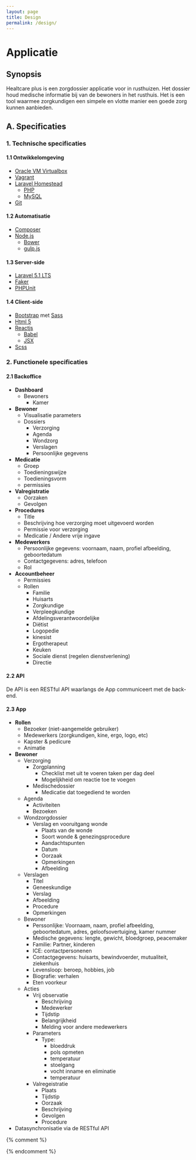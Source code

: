 ```yaml
---
layout: page
title: Design
permalink: /design/
---
```


# Applicatie

## Synopsis
Healtcare plus is een zorgdossier applicatie voor in rusthuizen. Het dossier houd medische informatie bij van de bewoners in het rusthuis. Het is een tool waarmee zorgkundigen een simpele en vlotte manier een goede zorg kunnen aanbieden.

## A. Specificaties

### 1. Technische specificaties

#### 1.1 Ontwikkelomgeving

* [Oracle VM Virtualbox][virtualbox]
* [Vagrant][vagrant]
* [Laravel Homestead][homestead]
  * [PHP][php]
  * [MySQL][mysql]
* [Git][git]

#### 1.2 Automatisatie
* [Composer][composer]
* [Node.js][node]
   * [Bower][bower]
   * [gulp.js][gulp]

#### 1.3 Server-side
* [Laravel 5.1 LTS][laravel]
* [Faker][gh-faker]
* [PHPUnit][phpunit]

#### 1.4 Client-side
* [Bootstrap][bootstrap] met [Sass][sass]
* [Html 5][html]
* [Reactjs][react]
  * [Babel][babel]
  * [JSX][gh-jsx]
* [Scss][sass]

### 2. Functionele specificaties

#### 2.1 Backoffice
* **Dashboard**
  * Bewoners
    * Kamer
* **Bewoner**  
  * Visualisatie parameters
  * Dossiers
    * Verzorging
    * Agenda
    * Wondzorg
    * Verslagen
    * Persoonlijke gegevens
* **Medicatie**
  * Groep
  * Toedieningswijze
  * Toedieningsvorm
  * permissies
* **Valregistratie**
  * Oorzaken
  * Gevolgen
* **Procedures**
  * Title
  * Beschrijving hoe verzorging moet uitgevoerd worden
  * Permissie voor verzorging
  * Medicatie / Andere vrije ingave
* **Medewerkers**
  * Persoonlijke gegevens: voornaam, naam, profiel afbeelding, geboortedatum
  * Contactgegevens: adres, telefoon
  * Rol  
* **Accountbeheer**
  * Permissies
  * Rollen
    * Familie
    * Huisarts
    * Zorgkundige
    * Verpleegkundige
    * Afdelingsverantwoordelijke
    * Diëtist
    * Logopedie
    * kinesist
    * Ergotherapeut
    * Keuken
    * Sociale dienst (regelen dienstverlening)
    * Directie


#### 2.2 API
De API is een RESTful API waarlangs de App communiceert met de back-end.

#### 2.3 App
* **Rollen**
  * Bezoeker (niet-aangemelde gebruiker)
  * Medewerkers (zorgkundigen, kine, ergo, logo, etc)
  * Kapster & pedicure
  * Animatie
* **Bewoner**
  * Verzorging
    * Zorgplanning
      * Checklist met uit te voeren taken per dag deel
      * Mogelijkheid om reactie toe te voegen
    * Medischedossier
      * Medicatie dat toegediend te worden
  * Agenda
    * Activiteiten
    * Bezoeken
  * Wondzorgdossier
    * Verslag en vooruitgang wonde
      * Plaats van de wonde
      * Soort wonde & genezingsprocedure
      * Aandachtspunten
      * Datum
      * Oorzaak
      * Opmerkingen
      * Afbeelding
  * Verslagen
    * Titel
    * Geneeskundige
    * Verslag
    * Afbeelding
    * Procedure
    * Opmerkingen
  * Bewoner
    * Perssonlijke: Voornaam, naam, profiel afbeelding, geboortedatum, adres, geloofsovertuiging, kamer nummer
    * Medische gegevens: lengte, gewicht, bloedgroep, peacemaker
    * Familie: Partner, kinderen    
    * ICE: contactpersonenen
    * Contactgegevens: huisarts, bewindvoerder, mutualiteit, ziekenhuis
    * Levensloop: beroep, hobbies, job
    * Biografie: verhalen
    * Eten voorkeur
  * Acties
    * Vrij observatie
      * Beschrijving
      * Medewerker
      * Tijdstip
      * Belangrijkheid
      * Melding voor andere medewerkers
    * Parameters
      * Type:
        * bloeddruk
        * pols opmeten
        * temperatuur
        * stoelgang
        * vocht inname en eliminatie
        * temperatuur
    * Valregeistratie
      * Plaats
      * Tijdstip
      * Oorzaak
      * Beschrijving
      * Gevolgen
      * Procedure
* Datasynchronisatie via de RESTful API

{% comment %}
<!-- ⚓ Hyperlinks: technologie en software componenten -->
{% endcomment %}

[babel]:                    https://babeljs.io/
[bootstrap]:                http://getbootstrap.com
[bower]:                    http://bower.io/
[composer]:                 https://getcomposer.org/
[homestead]:                https://laravel.com/docs/4.2/homestead
[html]:                     http://www.w3.org/TR/html5
[gh-faker]:                 https://github.com/fzaninotto/Faker
[gh-jsx]:                   https://facebook.github.io/jsx/
[git]:                      http://git-scm.com
[gulp]:                     http://gulpjs.com
[laravel]:                  https://laravel.com/
[mysql]:                    http://www.mysql.com/products/community
[node]:                     http://nodejs.org
[php]:                      http://php.net
[phpunit]:                  https://phpunit.de
[react]:                    https://facebook.github.io/react/
[sass]:                     http://sass-lang.com
[vagrant]:                  https://www.vagrantup.com
[virtualbox]:               https://www.virtualbox.org/

